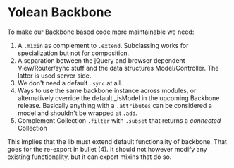 # Yolean Backbone

To make our Backbone based code more maintainable we need:
 1. A `.mixin` as complement to `.extend`. Subclassing works for specialization but not for composition.
 2. A separation between the jQuery and browser dependent View/Router/sync stuff and the data structures Model/Controller. The latter is used server side.
 3. We don't need a default `.sync` at all.
 4. Ways to use the same backbone instance across modules, or alternatively override the default _isModel in the upcoming Backbone release. Basically anything with a `.attributes` can be considered a model and shouldn't be wrapped at `.add`.
 5. Complement Collection `.filter` with `.subset` that returns a _connected_ Collection

This implies that the lib must extend default functionality of backbone. That goes for the re-export in bullet (4).
It should not however modify any existing functionality,
but it can export mixins that do so.
